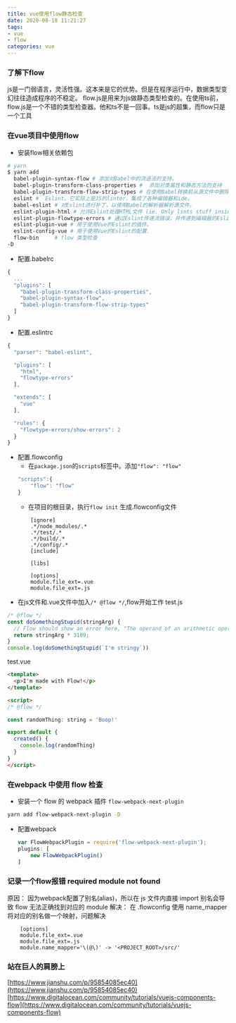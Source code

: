 ```yaml
---
title: vue使用flow静态检查
date: 2020-08-18 11:21:27
tags:
- vue
- flow
categories: vue
---
```

### 了解下flow
js是一门弱语言，灵活性强。这本来是它的优势。但是在程序运行中，数据类型变幻往往造成程序的不稳定。
flow.js是用来为js做静态类型检查的。在使用ts前，flow.js是一个不错的类型检查器。他和ts不是一回事。ts是js的超集，而flow只是一个工具
### 在vue项目中使用flow

* 安装flow相关依赖包
```bash
# yarn
$ yarn add 
  babel-plugin-syntax-flow # 添加对Babel中的流语法的支持。
  babel-plugin-transform-class-properties #  添加对类属性和静态方法的支持
  babel-plugin-transform-flow-strip-types # 在使用Babel转换前从源文件中删除类型注释。
  eslint #  Eslint。它实际上是JS的linter，集成了各种编辑器和ide。
  babel-eslint # 对Eslint进行补丁，以使用Babel的解析器解析源文件。
  eslint-plugin-html # 允许Eslint处理HTML文件 (ie. Only lints stuff inside script tags.)
  eslint-plugin-flowtype-errors # 通过Eslint传递流错误，并传递到编辑器的Eslint插件(如果有的话)。
  eslint-plugin-vue # 用于使用Vue的Eslint的插件。
  eslint-config-vue # 用于使用Vue的Eslint的配置.
  flow-bin     # flow 类型检查
-D
```
* 配置.babelrc
```javascript
{
  ...
  "plugins": [
    "babel-plugin-transform-class-properties",
    "babel-plugin-syntax-flow",
    "babel-plugin-transform-flow-strip-types"
  ]
}
```
* 配置.eslintrc
```javascript
{
  "parser": "babel-eslint",

  "plugins": [
    "html",
    "flowtype-errors"
  ],

  "extends": [
    "vue"
  ],

  "rules": {
    "flowtype-errors/show-errors": 2
  }
}
```
* 配置.flowconfig
    * 在`package.json`的`scripts`标签中。添加`"flow": "flow"`
    ```javascript
    "scripts":{
        "flow": "flow"
    }
    ```
    * 在项目的根目录，执行`flow init` 生成.flowconfig文件
    ```.flowconfig
        [ignore]
        .*/node_modules/.*
        .*/test/.*
        .*/build/.*
        .*/config/.*
        [include]

        [libs]

        [options]
        module.file_ext=.vue
        module.file_ext=.js
    ```
* 在js文件和.vue文件中加入`/* @flow */`,flow开始工作
test.js
```javascript
/* @flow */
const doSomethingStupid(stringArg) {
  // Flow should show an error here, "The operand of an arithmetic operation must be a number."
  return stringArg * 3109;
}
console.log(doSomethingStupid(`I'm stringy`))
```
test.vue
```html
<template>
  <p>I'm made with Flow!</p>
</template>

<script>
/* @flow */

const randomThing: string = 'Boop!'

export default {
  created() {
    console.log(randomThing)
  }
}
</script>
```


### 在webpack 中使用 flow 检查
* 安装一个 flow 的 webpack 插件 `flow-webpack-next-plugin`
```bash
yarn add flow-webpack-next-plugin -D
```
* 配置webpack
    ```javascript
    var FlowWebpackPlugin = require('flow-webpack-next-plugin');
    plugins: [
        new FlowWebpackPlugin()
    ]
    ```


### 记录一个flow报错 required module not found
原因： 因为webpack配置了别名(alias)，所以在 js 文件内直接 import 别名会导致 flow 无法正确找到对应的 module
解决： 在 .flowconfig 使用 name_mapper 将对应的别名做一个映射，问题解决

```.flowconfig
    [options]
    module.file_ext=.vue
    module.file_ext=.js
    module.name_mapper='\(@\)' -> '<PROJECT_ROOT>/src/'
```

### 站在巨人的肩膀上
[https://www.jianshu.com/p/95854085ec40](https://www.jianshu.com/p/95854085ec40)
[https://www.digitalocean.com/community/tutorials/vuejs-components-flow](https://www.digitalocean.com/community/tutorials/vuejs-components-flow)